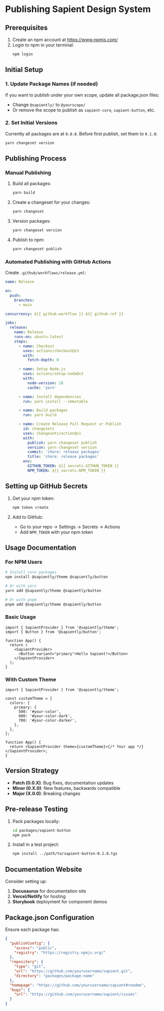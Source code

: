 # Publishing Sapient Design System

## Prerequisites

1. Create an npm account at https://www.npmjs.com/
2. Login to npm in your terminal:
   ```bash
   npm login
   ```

## Initial Setup

### 1. Update Package Names (if needed)

If you want to publish under your own scope, update all package.json files:

- Change `@sapiently/` to `@yourscope/`
- Or remove the scope to publish as `sapient-core`, `sapient-button`, etc.

### 2. Set Initial Versions

Currently all packages are at `0.0.0`. Before first publish, set them to `0.1.0`:

```bash
yarn changeset version
```

## Publishing Process

### Manual Publishing

1. Build all packages:

   ```bash
   yarn build
   ```

2. Create a changeset for your changes:

   ```bash
   yarn changeset
   ```

3. Version packages:

   ```bash
   yarn changeset version
   ```

4. Publish to npm:
   ```bash
   yarn changeset publish
   ```

### Automated Publishing with GitHub Actions

Create `.github/workflows/release.yml`:

```yaml
name: Release

on:
  push:
    branches:
      - main

concurrency: ${{ github.workflow }}-${{ github.ref }}

jobs:
  release:
    name: Release
    runs-on: ubuntu-latest
    steps:
      - name: Checkout
        uses: actions/checkout@v3
        with:
          fetch-depth: 0

      - name: Setup Node.js
        uses: actions/setup-node@v3
        with:
          node-version: 18
          cache: 'yarn'

      - name: Install dependencies
        run: yarn install --immutable

      - name: Build packages
        run: yarn build

      - name: Create Release Pull Request or Publish
        id: changesets
        uses: changesets/action@v1
        with:
          publish: yarn changeset publish
          version: yarn changeset version
          commit: 'chore: release packages'
          title: 'chore: release packages'
        env:
          GITHUB_TOKEN: ${{ secrets.GITHUB_TOKEN }}
          NPM_TOKEN: ${{ secrets.NPM_TOKEN }}
```

## Setting up GitHub Secrets

1. Get your npm token:

   ```bash
   npm token create
   ```

2. Add to GitHub:
   - Go to your repo → Settings → Secrets → Actions
   - Add `NPM_TOKEN` with your npm token

## Usage Documentation

### For NPM Users

```bash
# Install core packages
npm install @sapiently/theme @sapiently/button

# Or with yarn
yarn add @sapiently/theme @sapiently/button

# Or with pnpm
pnpm add @sapiently/theme @sapiently/button
```

### Basic Usage

```tsx
import { SapientProvider } from '@sapiently/theme';
import { Button } from '@sapiently/button';

function App() {
  return (
    <SapientProvider>
      <Button variant="primary">Hello Sapient!</Button>
    </SapientProvider>
  );
}
```

### With Custom Theme

```tsx
import { SapientProvider } from '@sapiently/theme';

const customTheme = {
  colors: {
    primary: {
      500: '#your-color',
      600: '#your-color-dark',
      700: '#your-color-darker',
    },
  },
};

function App() {
  return <SapientProvider theme={customTheme}>{/* Your app */}</SapientProvider>;
}
```

## Version Strategy

- **Patch (0.0.X)**: Bug fixes, documentation updates
- **Minor (0.X.0)**: New features, backwards compatible
- **Major (X.0.0)**: Breaking changes

## Pre-release Testing

1. Pack packages locally:

   ```bash
   cd packages/sapient-button
   npm pack
   ```

2. Install in a test project:
   ```bash
   npm install ../path/to/sapient-button-0.1.0.tgz
   ```

## Documentation Website

Consider setting up:

1. **Docusaurus** for documentation site
2. **Vercel/Netlify** for hosting
3. **Storybook** deployment for component demos

## Package.json Configuration

Ensure each package has:

```json
{
  "publishConfig": {
    "access": "public",
    "registry": "https://registry.npmjs.org/"
  },
  "repository": {
    "type": "git",
    "url": "https://github.com/yourusername/sapient.git",
    "directory": "packages/package-name"
  },
  "homepage": "https://github.com/yourusername/sapient#readme",
  "bugs": {
    "url": "https://github.com/yourusername/sapient/issues"
  }
}
```
